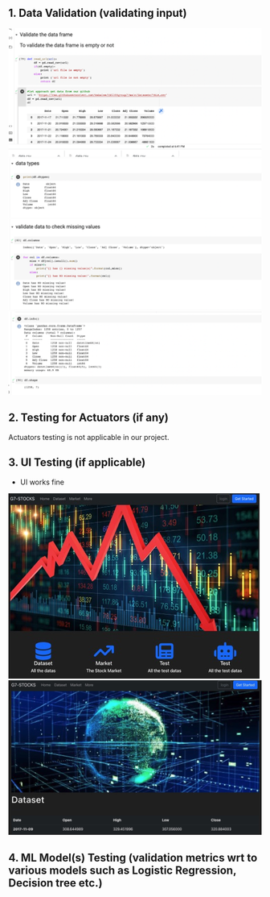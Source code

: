 ## 1. Data Validation (validating input)
   ![image](https://github.com/Dabaiee/CS5100group7/blob/main/Testing%20and%20QA%20Phase/InfoImg_test/00.png)
   ![image](https://github.com/Dabaiee/CS5100group7/blob/main/Testing%20and%20QA%20Phase/InfoImg_test/01.png)
   ![image](https://github.com/Dabaiee/CS5100group7/blob/main/Testing%20and%20QA%20Phase/InfoImg_test/02.png)
   ![image](https://github.com/Dabaiee/CS5100group7/blob/main/Testing%20and%20QA%20Phase/InfoImg_test/03.png)

## 2. Testing for Actuators (if any)
   Actuators testing is not applicable in our project.

## 3. UI Testing (if applicable)
   - UI works fine

   ![image](https://github.com/Dabaiee/CS5100group7/blob/main/Testing%20and%20QA%20Phase/InfoImg_test/p0.jpg)
   ![image](https://github.com/Dabaiee/CS5100group7/blob/main/Testing%20and%20QA%20Phase/InfoImg_test/p1.jpg)

## 4. ML Model(s) Testing (validation metrics wrt to various models such as Logistic Regression, Decision tree etc.)

